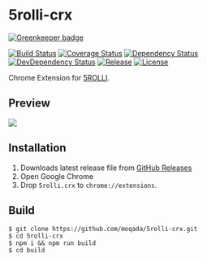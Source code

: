 # 5rolli-crx

[![Greenkeeper badge](https://badges.greenkeeper.io/moqada/5rolli-crx.svg)](https://greenkeeper.io/)

[![Build Status][travis-image]][travis-url]
[![Coverage Status][codecov-image]][codecov-url]
[![Dependency Status][daviddm-image]][daviddm-url]
[![DevDependency Status][daviddm-dev-image]][daviddm-dev-url]
[![Release][release-image]][release-url]
[![License][license-image]][license-url]

Chrome Extension for [5ROLLI](https://github.com/tongariboyz/5rolli/).

## Preview 

![](https://i.gyazo.com/0861522423b85750b3284e03e6217096.png)


## Installation

1. Downloads latest release file from [GitHub Releases](https://github.com/moqada/5rolli-crx/releases)
2. Open Google Chrome
3. Drop `5rolli.crx` to `chrome://extensions`.


## Build

```
$ git clone https://github.com/moqada/5rolli-crx.git
$ cd 5rolli-crx
$ npm i && npm run build
$ cd build
```


[travis-url]: https://travis-ci.org/moqada/5rolli-crx
[travis-image]: https://img.shields.io/travis/moqada/5rolli-crx.svg?style=flat-square
[daviddm-url]: https://david-dm.org/moqada/5rolli-crx
[daviddm-image]: https://img.shields.io/david/moqada/5rolli-crx.svg?style=flat-square
[daviddm-dev-url]: https://david-dm.org/moqada/5rolli-crx#info=devDependencies
[daviddm-dev-image]: https://img.shields.io/david/dev/moqada/5rolli-crx.svg?style=flat-square
[codecov-url]: https://codecov.io/github/moqada/5rolli-crx
[codecov-image]: https://img.shields.io/codecov/c/github/moqada/5rolli-crx.svg?style=flat-square
[license-url]: http://github.com/moqada/5rolli-crx/blob/master/LICENCE
[license-image]: https://img.shields.io/github/license/moqada/5rolli-crx.svg?style=flat-square
[release-url]: https://github.com/moqada/5rolli-crx/releases
[release-image]: https://img.shields.io/github/release/moqada/5rolli-crx.svg?style=flat-square
